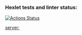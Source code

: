 ### Hexlet tests and linter status:
[![Actions Status](https://github.com/Unfantazy/js-react-developer-project-12/workflows/hexlet-check/badge.svg)](https://github.com/Unfantazy/js-react-developer-project-12/actions)

[server:](https://linka-jser.up.railway.app/)
